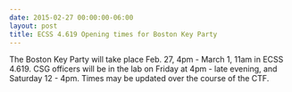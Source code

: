 ```yaml
---
date: 2015-02-27 00:00:00-06:00
layout: post
title: ECSS 4.619 Opening times for Boston Key Party
---
```


The Boston Key Party will take place Feb. 27, 4pm - March 1, 11am in ECSS 4.619. CSG officers will be in the lab on Friday at 4pm - late evening, and Saturday 12 - 4pm. Times may be updated over the course of the CTF.
